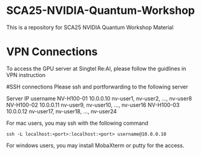 # SCA25-NVIDIA-Quantum-Workshop
This is a repository for SCA25 NVIDIA Quantum Workshop Material

# VPN Connections
To access the GPU server at Singtel Re:AI, please follow the guidlines in VPN instruction

#SSH connections
Please ssh and portforwarding to the following server

Server            IP           username
NV-H100-01     10.0.0.10       nv-user1, nv-user2, ..., nv-user8
NV-H100-02     10.0.0.11       nv-user9, nv-user10, ..., nv-user16
NV-H100-03     10.0.0.12       nv-user17, nv-user18, ..., nv-user24

For mac users, you may ssh with the following command 

```
ssh -L localhost:<port>:localhost:<port> username@10.0.0.10
```

For windows users, you may install MobaXterm or putty for the access. 
